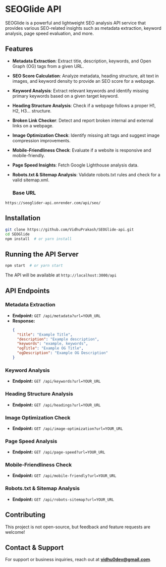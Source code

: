 # SEOGlide API

SEOGlide is a powerful and lightweight SEO analysis API service that provides various SEO-related insights such as metadata extraction, keyword analysis, page speed evaluation, and more.

## Features

- **Metadata Extraction**: Extract title, description, keywords, and Open Graph (OG) tags from a given URL.
- **SEO Score Calculation**: Analyze metadata, heading structure, alt text in images, and keyword density to provide an SEO score for a webpage.
- **Keyword Analysis**: Extract relevant keywords and identify missing primary keywords based on a given target keyword.
- **Heading Structure Analysis**: Check if a webpage follows a proper H1, H2, H3... structure.
- **Broken Link Checker**: Detect and report broken internal and external links on a webpage.
- **Image Optimization Check**: Identify missing alt tags and suggest image compression improvements.
- **Mobile-Friendliness Check**: Evaluate if a website is responsive and mobile-friendly.
- **Page Speed Insights**: Fetch Google Lighthouse analysis data.
- **Robots.txt & Sitemap Analysis**: Validate robots.txt rules and check for a valid sitemap.xml.

  ### Base URL
```
https://seoglider-api.onrender.com/api/seo/
```

## Installation

```bash
git clone https://github.com/VidhuPrakash/SEOGlide-api.git
cd SEOGlide
npm install  # or yarn install
```

## Running the API Server

```bash
npm start  # or yarn start
```

The API will be available at `http://localhost:3000/api`

## API Endpoints

### Metadata Extraction
- **Endpoint:** `GET /api/metadata?url=YOUR_URL`
- **Response:**
  ```json
  {
    "title": "Example Title",
    "description": "Example description",
    "keywords": "example, keywords",
    "ogTitle": "Example OG Title",
    "ogDescription": "Example OG Description"
  }
  ```

### Keyword Analysis
- **Endpoint:** `GET /api/keywords?url=YOUR_URL`

### Heading Structure Analysis
- **Endpoint:** `GET /api/headings?url=YOUR_URL`

### Image Optimization Check
- **Endpoint:** `GET /api/image-optimization?url=YOUR_URL`

### Page Speed Analysis
- **Endpoint:** `GET /api/page-speed?url=YOUR_URL`

### Mobile-Friendliness Check
- **Endpoint:** `GET /api/mobile-friendly?url=YOUR_URL`

### Robots.txt & Sitemap Analysis
- **Endpoint:** `GET /api/robots-sitemap?url=YOUR_URL`

## Contributing
This project is not open-source, but feedback and feature requests are welcome!

## Contact & Support
For support or business inquiries, reach out at **vidhu0dev@gmail.com**.

